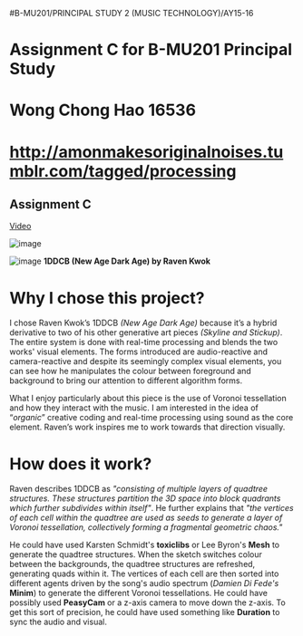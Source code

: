 #B-MU201/PRINCIPAL STUDY 2 (MUSIC TECHNOLOGY)/AY15-16

# Assignment C for B-MU201 Principal Study
# Wong Chong Hao 16536
# http://amonmakesoriginalnoises.tumblr.com/tagged/processing


## Assignment C

[Video](https://vimeo.com/150841540)

![image](http://41.media.tumblr.com/094dd5c702f4ec1051b8f9aeb8aecb10/tumblr_o4nri3ZjyN1udcd6jo1_1280.jpg)


![image](http://41.media.tumblr.com/131c5534b4f27097a36250258bdc7163/tumblr_o4nri3ZjyN1udcd6jo2_1280.jpg)  <b>1DDCB (New Age Dark Age) by Raven Kwok</b>

# Why I chose this project? 
I chose Raven Kwok’s 1DDCB <i>(New Age Dark Age)</i> because it’s a hybrid derivative to two of his other generative art pieces <i>(Skyline and Stickup)</i>. The entire system is done with real-time processing and blends the two works' visual elements. The forms introduced are audio-reactive and camera-reactive and despite its seemingly complex visual elements, you can see how he manipulates the colour between foreground and background to bring our attention to different algorithm forms. 

What I enjoy particularly about this piece is the use of Voronoi tessellation and how they interact with the music. I am interested in the idea of “<i>organic</i>” creative coding and real-time processing using sound as the core element. Raven’s work inspires me to work towards that direction visually. 

# How does it work? 
Raven describes 1DDCB as <i>"consisting of multiple layers of quadtree structures. These structures partition the 3D space into block quadrants which further subdivides within itself"</i>. He further explains that <i>"the vertices of each cell within the quadtree are used as seeds to generate a layer of Voronoi tessellation, collectively forming a fragmental geometric chaos."</i> 
 
He could have used Karsten Schmidt's <b>toxiclibs</b> or Lee Byron's <b>Mesh</b> to generate the quadtree structures. When the sketch switches colour between the backgrounds, the quadtree structures are refreshed, generating quads within it. The vertices of each cell are then sorted into different agents driven by the song's audio spectrum (<i>Damien Di Fede's</i> <b>Minim</b>) to generate the different Voronoi tessellations. He could have possibly used <b>PeasyCam</b> or a z-axis camera to move down the z-axis. To get this sort of precision, he could have used something like <b>Duration</b> to sync the audio and visual. 




